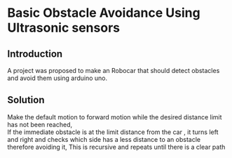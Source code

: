 # Basic Obstacle Avoidance Using Ultrasonic sensors 

## Introduction 
A project was proposed to make an Robocar that should detect obstacles and avoid them using arduino uno.

## Solution 
Make the default motion to forward motion while the desired distance limit has not been reached, <br>
If the immediate obstacle is at the limit distance from the car , it turns left and right and checks which side has a less distance to an obstacle therefore avoiding it, 
This is recursive and repeats until there is a clear path
